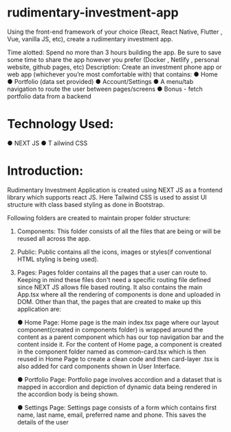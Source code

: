 ﻿# rudimentary-investment-app
Using the front-end framework of your choice (React, React Native, Flutter , Vue, vanilla JS, etc), create a rudimentary investment app.

Time alotted:
Spend no more than 3 hours building the app.
Be sure to save some time to share the app however you prefer (Docker , Netlify , personal
website, github pages, etc)
Description:
Create an investment phone app or web app (whichever you’re most comfortable with) that
contains:
●    Home
●    Portfolio (data set provided)
●    Account/Settings
●    A menu/tab navigation to route the user between pages/screens
●    Bonus - fetch portfolio data from a backend


# Technology Used:
● NEXT JS
● T ailwind CSS

# Introduction:
Rudimentary Investment Application is created using NEXT JS as a frontend library which supports react JS. 
Here Tailwind CSS is used to assist UI structure with class based styling as done in Bootstrap.

Following folders are created to maintain proper folder structure:
1. Components: This folder consists of all the files that are being or will be reused all across the app.
2. Public: Public contains all the icons, images or styles(if conventional HTML styling is being used).
3. Pages: Pages folder contains all the pages that a user can route to. Keeping in mind these files don't need a specific routing file defined since NEXT JS allows file based routing. 
It also contains the main App.tsx where all the rendering of components is done and uploaded in DOM. 
Other than that, the pages that are created to make up this application are:

      ● Home Page: Home page is the main index.tsx page where our layout 
        component(created in components folder) is wrapped around the content
        as a parent component which has our top navigation bar and the content
        inside it. For the content of Home page, a component is created in the
        component folder named as common-card.tsx which is then reused in
        Home Page to create a clean code and then card-layer .tsx is also added
        for card components shown in User Interface.
        
      ● Portfolio Page: Portfolio page involves accordion and a dataset that is
        mapped in accordion and depiction of dynamic data being rendered in the
        accordion body is being shown.
        
      ● Settings Page: Settings page consists of a form which contains first
        name, last name, email, preferred name and phone. This saves the
        details of the user 
